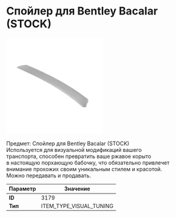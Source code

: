 # Спойлер для Bentley Bacalar (STOCK)

![Item Image](../img/3179.webp?raw=true)

Предмет: Спойлер для Bentley Bacalar (STOCK)<br>Используется для визуальной модификаций вашего<br>транспорта, способен превратить ваше ржавое корыто<br>в настоящую порхающую бабочку, что обязательно привлечет<br>внимание прохожих своим уникальным стилем и красотой.<br>Можно передавать и продавать.


| Параметр | Значение |
|----------|----------|
| **ID** | 3179 |
| **Тип** | ITEM_TYPE_VISUAL_TUNING |

